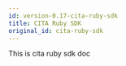```yaml
---
id: version-0.17-cita-ruby-sdk
title: CITA Ruby SDK
original_id: cita-ruby-sdk
---
```


This is cita ruby sdk doc
